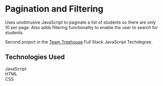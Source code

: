 # Pagination and Filtering
Uses unobtrusive JavaScript to paginate a list of students so there are only 10 per page. Also adds filtering functionality to enable the user to search for students.

Second project in the [Team Treehouse](http://referrals.trhou.se/clarkwinters) Full Stack JavaScript Techdegree.

## Technologies Used
JavaScript  
HTML  
CSS  